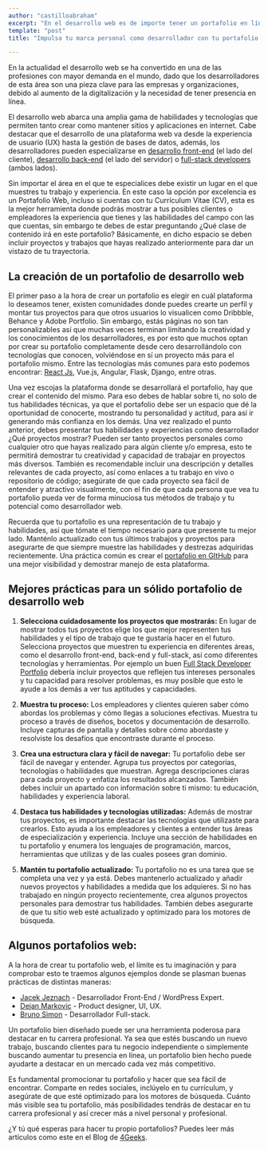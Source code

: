 ```yaml
---
author: "castilloabraham"
excerpt: "En el desarrollo web es de importe tener un portafolio en línea que te ayude a destacar entre el resto de candidatos a una misma posicion, en este artículo te enseñamos como crear uno."
template: "post"
title: "Impulsa tu marca personal como desarrollador con tu portafolio web"

---
```


En la actualidad el desarrollo web se ha convertido en una de las profesiones con mayor demanda en el mundo, dado que los desarrolladores de esta área son una pieza clave para las empresas y organizaciones, debido al aumento de la digitalización y la necesidad de tener presencia en línea.

El desarrollo web abarca una amplia gama de habilidades y tecnologías que permiten tanto crear como mantener sitios y aplicaciones en internet. Cabe destacar que el desarrollo de una plataforma web va desde la experiencia de usuario (UX) hasta la gestión de bases de datos, además, los desarrolladores pueden especializarse en [ desarrollo front-end](https://4geeks.com/es/lesson/what-is-front-end-development-es) (el lado del cliente), [desarrollo back-end](https://4geeks.com/es/lesson/backend-developer-es) (el lado del servidor) o [full-stack developers](https://4geeksacademy.com/us/full-stack-developer/full-stack-developer) (ambos lados).

Sin importar el área en el que te especialices debe existir un lugar en el que muestres tu trabajo y experiencia. En este caso la opción por excelencia es un Portafolio Web, incluso si cuentas con tu Currículum Vitae (CV), esta es la mejor herramienta donde podrás mostrar a tus posibles clientes o empleadores la experiencia que tienes y las habilidades del campo con las que cuentas, sin embargo te debes de estar preguntando ¿Qué clase de contenido irá en este portafolio? Básicamente, en dicho espacio se deben incluir proyectos y trabajos que hayas realizado anteriormente para dar un vistazo de tu trayectoria.


## La creación de un portafolio de desarrollo web

El primer paso a la hora de crear un portafolio es elegir en cuál plataforma lo deseamos tener, existen comunidades donde puedes crearte un perfil y montar tus proyectos para que otros usuarios lo visualicen como Dribbble, Behance y Adobe Portfolio. Sin embargo, estás páginas no son tan personalizables así que muchas veces terminan limitando la creatividad y los conocimientos de los desarrolladores, es por esto que muchos optan por crear su portafolio completamente desde cero desarrollándolo con tecnologías que conocen, volviéndose en sí un proyecto más para el portafolio mismo. Entre las tecnologías más comunes para esto podemos encontrar: [React Js](https://4geeks.com/es/lesson/learn-react-js-tutorial-es), Vue.js, Angular, Flask, Django, entre otras.

Una vez escojas la plataforma donde se desarrollará el portafolio, hay que crear el contenido del mismo. Para eso debes de hablar sobre ti, no solo de tus habilidades técnicas, ya que el portafolio debe ser un espacio que dé la oportunidad de conocerte, mostrando tu personalidad y actitud, para así ir generando más confianza en los demás. Una vez realizado el punto anterior, debes presentar tus habilidades y experiencias como desarrollador ¿Qué proyectos mostrar? Pueden ser tanto proyectos personales como cualquier otro que hayas realizado para algún cliente y/o empresa, esto te permitirá demostrar tu creatividad y capacidad de trabajar en proyectos más diversos. También es recomendable incluir una descripción y detalles relevantes de cada proyecto, así como enlaces a tu trabajo en vivo o repositorio de código; asegúrate de que cada proyecto sea fácil de entender y atractivo visualmente, con el fin de que cada persona que vea tu portafolio pueda ver de forma minuciosa tus métodos de trabajo y tu potencial como desarrollador web.

Recuerda que tu portafolio es una representación de tu trabajo y habilidades, así que tómate el tiempo necesario para que presente tu mejor lado. Manténlo actualizado con tus últimos trabajos y proyectos para asegurarte de que siempre muestre las habilidades y destrezas adquiridas recientemente. Una práctica común es crear el [portafolio en GItHub](https://) para una mejor visibilidad y demostrar manejo de esta plataforma.


## Mejores prácticas para un sólido portafolio de desarrollo web

1. **Selecciona cuidadosamente los proyectos que mostrarás:**
En lugar de mostrar todos tus proyectos elige los que mejor representen tus habilidades y el tipo de trabajo que te gustaría hacer en el futuro. Selecciona proyectos que muestren tu experiencia en diferentes áreas, como el desarrollo front-end, back-end y full-stack, así como diferentes tecnologías y herramientas. Por ejemplo un buen [Full Stack Developer Portfolio](https://4geeksacademy.com/us/full-stack-developer/full-stack-developer-portfolio) debería incluir proyectos que reflejen tus intereses personales y tu capacidad para resolver problemas, es muy posible que esto le ayude a los demás a ver tus aptitudes y capacidades.

1. **Muestra tu proceso:**
Los empleadores y clientes quieren saber cómo abordas los problemas y cómo llegas a soluciones efectivas. Muestra tu proceso a través de diseños, bocetos y documentación de desarrollo. Incluye capturas de pantalla y detalles sobre cómo abordaste y resolviste los desafíos que encontraste durante el proceso.

2. **Crea una estructura clara y fácil de navegar:**
Tu portafolio debe ser fácil de navegar y entender. Agrupa tus proyectos por categorías, tecnologías o habilidades que muestran. Agrega descripciones claras para cada proyecto y enfatiza los resultados alcanzados. También debes incluir un apartado con información sobre ti mismo: tu educación, habilidades y experiencia laboral.

3. **Destaca tus habilidades y tecnologías utilizadas:**
Además de mostrar tus proyectos, es importante destacar las tecnologías que utilizaste para crearlos. Esto ayuda a los empleadores y clientes a entender tus áreas de especialización y experiencia. Incluye una sección de habilidades en tu portafolio y enumera los lenguajes de programación, marcos, herramientas que utilizas y de las cuales posees gran dominio.

4. **Mantén tu portafolio actualizado:**
Tu portafolio no es una tarea que se completa una vez y ya está. Debes mantenerlo actualizado y añadir nuevos proyectos y habilidades a medida que los adquieres. Si no has trabajado en ningún proyecto recientemente, crea algunos proyectos personales para demostrar tus habilidades. También debes asegurarte de que tu sitio web esté actualizado y optimizado para los motores de búsqueda.

## Algunos portafolios web:

A la hora de crear tu portafolio web, el límite es tu imaginación y para comprobar esto te traemos algunos ejemplos donde se plasman buenas prácticas de distintas maneras:

* [Jacek Jeznach](https://jacekjeznach.com/) -  Desarrollador Front-End / WordPress Expert.
* [Dejan Markovic](https://dejan.works/) -  Product designer, UI, UX.
* [Bruno Simon](https://bruno-simon.com/) - Desarrollador Full-stack.

Un portafolio bien diseñado puede ser una herramienta poderosa para destacar en tu carrera profesional. Ya sea que estés buscando un nuevo trabajo, buscando clientes para tu negocio independiente o simplemente buscando aumentar tu presencia en línea, un portafolio bien hecho puede ayudarte a destacar en un mercado cada vez más competitivo.

Es fundamental promocionar tu portafolio y hacer que sea fácil de encontrar. Comparte en redes sociales, inclúyelo en tu currículum, y asegúrate de que esté optimizado para los motores de búsqueda. Cuánto más visible sea tu portafolio, más posibilidades tendrás de destacar en tu carrera profesional y así crecer más a nivel personal y profesional.

¿Y tú qué esperas para hacer tu propio portafolios? Puedes leer más artículos como este en el Blog de [4Geeks](https://4geeks.com/).
